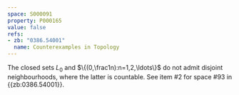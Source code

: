 ```yaml
---
space: S000091
property: P000165
value: false
refs:
- zb: "0386.54001"
  name: Counterexamples in Topology
---
```


The closed sets $L_0$ and $\{(0,\frac1n):n=1,2,\ldots\}$ do not admit disjoint neighbourhoods, where the latter is countable.
See item #2 for space #93 in {{zb:0386.54001}}.
